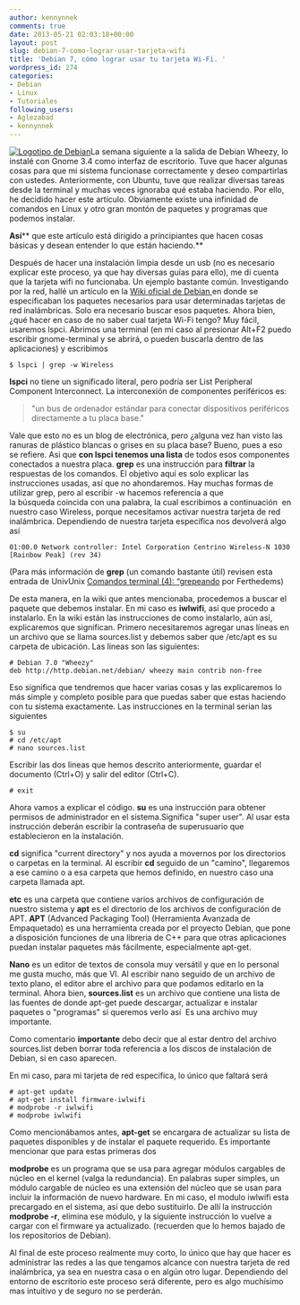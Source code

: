 ```yaml
---
author: kennynnek
comments: true
date: 2013-05-21 02:03:18+00:00
layout: post
slug: debian-7-como-lograr-usar-tarjeta-wifi
title: 'Debian 7, cómo lograr usar tu tarjeta Wi-Fi. '
wordpress_id: 274
categories:
- Debian
- Linux
- Tutoriales
following_users:
- Aglezabad
- kennynnek
---
```


[![Logotipo de Debian](http://www.univunix.com/wp-content/uploads/url-227x300.gif)](http://www.univunix.com/wp-content/uploads/url.gif)La semana siguiente a la salida de Debian Wheezy, lo instalé con Gnome 3.4 como interfaz de escritorio. Tuve que hacer algunas cosas para que mi sistema funcionase correctamente y deseo compartirlas con ustedes. Anteriormente, con Ubuntu, tuve que realizar diversas tareas desde la terminal y muchas veces ignoraba qué estaba haciendo. Por ello, he decidido hacer este artículo. Obviamente existe una infinidad de comandos en Linux y otro gran montón de paquetes y programas que podemos instalar.




**Así**** que este artículo está dirigido a principiantes que hacen cosas básicas y desean entender lo que están haciendo.**




Después de hacer una instalación limpia desde un usb (no es necesario explicar este proceso, ya que hay diversas guías para ello), me di cuenta que la tarjeta wifi no funcionaba. Un ejemplo bastante común. Investigando por la red, hallé un artículo en la [Wiki oficial de Debian ](http://wiki.debian.org/WiFi)en donde se especificaban los paquetes necesarios para usar determinadas tarjetas de red inalámbricas. Solo era necesario buscar esos paquetes. Ahora bien, ¿qué hacer en caso de no saber cual tarjeta Wi-Fi tengo? Muy fácil, usaremos lspci. Abrimos una terminal (en mi caso al presionar Alt+F2 puedo escribir gnome-terminal y se abrirá, o pueden buscarla dentro de las aplicaciones) y escribimos

    
    $ lspci | grep -w Wireless


**lspci** no tiene un significado literal, pero podría ser List Peripheral Component Interconnect. La interconexión de componentes periféricos es:


> "un bus de ordenador estándar para conectar dispositivos periféricos directamente a tu placa base."


Vale que esto no es un blog de electrónica, pero ¿alguna vez han visto las ranuras de plástico blancas o grises en su placa base? Bueno, pues a eso se refiere. Asi que **con lspci tenemos una lista** de todos esos componentes conectados a nuestra placa.
**grep** es una instrucción para **filtrar** la respuestas de los comandos. El objetivo aquí es solo explicar las instrucciones usadas, así que no ahondaremos. Hay muchas formas de utilizar grep, pero al escribir -w hacemos referencia a que la búsqueda coincida con una palabra, la cual escribimos a continuación  en nuestro caso Wireless, porque necesitamos activar nuestra tarjeta de red inalámbrica. Dependiendo de nuestra tarjeta específica nos devolverá algo así

    
    01:00.0 Network controller: Intel Corporation Centrino Wireless-N 1030 [Rainbow Peak] (rev 34)


(Para más información de **grep** (un comando bastante útil) revisen esta entrada de UnivUnix [Comandos terminal (4): “grepeando](http://www.univunix.com/linux/comandos-terminal-4-grepeando/) por Ferthedems)

De esta manera, en la wiki que antes mencionaba, procedemos a buscar el paquete que debemos instalar. En mi caso es **iwlwifi**, así que procedo a instalarlo. En la wiki están las instrucciones de como instalarlo, aún así, explicaremos que significan. Primero necesitaremos agregar unas líneas en un archivo que se llama sources.list y debemos saber que /etc/apt es su carpeta de ubicación. Las líneas son las siguientes:

    
    # Debian 7.0 "Wheezy"
    deb http://http.debian.net/debian/ wheezy main contrib non-free


Eso significa que tendremos que hacer varias cosas y las explicaremos lo más simple y completo posible para que puedas saber que estas haciendo con tu sistema exactamente. Las instrucciones en la terminal serian las siguientes

    
    $ su
    # cd /etc/apt
    # nano sources.list


Escribir las dos lineas que hemos descrito anteriormente, guardar el documento (Ctrl+O) y salir del editor (Ctrl+C).

    
    # exit


Ahora vamos a explicar el código. **su** es una instrucción para obtener permisos de administrador en el sistema.Significa "super user". Al usar esta instrucción deberán escribir la contraseña de superusuario que establecieron en la instalación.

**cd** significa "current directory" y nos ayuda a movernos por los directorios o carpetas en la terminal. Al escribir **cd** seguido de un "camino", llegaremos a ese camino o a esa carpeta que hemos definido, en nuestro caso una carpeta llamada apt.

**etc** es una carpeta que contiene varios archivos de configuración de nuestro sistema y **apt** es el directorio de los archivos de configuración de APT. **APT** (Advanced Packaging Tool) (Herramienta Avanzada de Empaquetado) es una herramienta creada por el proyecto Debian, que pone a disposición funciones de una libreria de C++ para que otras aplicaciones puedan instalar paquetes más fácilmente, especialmente apt-get.

**Nano** es un editor de textos de consola muy versátil y que en lo personal me gusta mucho, más que VI. Al escribir nano seguido de un archivo de texto plano, el editor abre el archivo para que podamos editarlo en la terminal. Ahora bien, **sources.list** es un archivo que contiene una lista de las fuentes de donde apt-get puede descargar, actualizar e instalar paquetes o "programas" si queremos verlo así  Es una archivo muy importante.

Como comentario **importante** debo decir que al estar dentro del archivo sources.list deben borrar toda referencia a los discos de instalación de Debian, si en caso aparecen.

En mi caso, para mi tarjeta de red especifica, lo único que faltará será

    
    # apt-get update
    # apt-get install firmware-iwlwifi
    # modprobe -r iwlwifi
    # modprobe iwlwifi


Como mencionábamos antes, **apt-get** se encargara de actualizar su lista de paquetes disponibles y de instalar el paquete requerido. Es importante mencionar que para estas primeras dos

**modprobe** es un programa que se usa para agregar módulos cargables de núcleo en el kernel (valga la redundancia). En palabras super simples, un módulo cargable de núcleo es una extensión del núcleo que se usan para incluir la información de nuevo hardware. En mi caso, el modulo iwlwifi esta precargado en el sistema, así que debo sustituirlo. De allí la instrucción **modprobe -r**, elimina ese módulo, y la siguiente instrucción lo vuelve a cargar con el firmware ya actualizado. (recuerden que lo hemos bajado de los repositorios de Debian).

Al final de este proceso realmente muy corto, lo único que hay que hacer es administrar las redes a las que tengamos alcance con nuestra tarjeta de red inalámbrica, ya sea en nuestra casa o en algún otro lugar. Dependiendo del entorno de escritorio este proceso será diferente, pero es algo muchísimo mas intuitivo y de seguro no se perderán.
